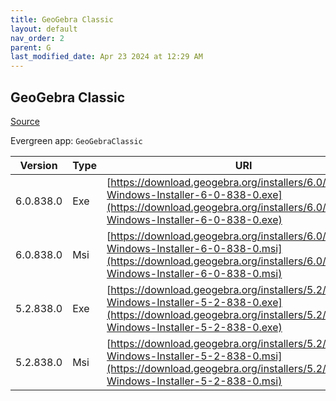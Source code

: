 ```yaml
---
title: GeoGebra Classic
layout: default
nav_order: 2
parent: G
last_modified_date: Apr 23 2024 at 12:29 AM
---
```


## GeoGebra Classic

[Source](https://www.geogebra.org)

Evergreen app: `GeoGebraClassic`

| Version   | Type | URI                                                                                                                                                                            |
| --------- | ---- | ------------------------------------------------------------------------------------------------------------------------------------------------------------------------------ |
| 6.0.838.0 | Exe  | [https://download.geogebra.org/installers/6.0/GeoGebra-Windows-Installer-6-0-838-0.exe](https://download.geogebra.org/installers/6.0/GeoGebra-Windows-Installer-6-0-838-0.exe) |
| 6.0.838.0 | Msi  | [https://download.geogebra.org/installers/6.0/GeoGebra-Windows-Installer-6-0-838-0.msi](https://download.geogebra.org/installers/6.0/GeoGebra-Windows-Installer-6-0-838-0.msi) |
| 5.2.838.0 | Exe  | [https://download.geogebra.org/installers/5.2/GeoGebra-Windows-Installer-5-2-838-0.exe](https://download.geogebra.org/installers/5.2/GeoGebra-Windows-Installer-5-2-838-0.exe) |
| 5.2.838.0 | Msi  | [https://download.geogebra.org/installers/5.2/GeoGebra-Windows-Installer-5-2-838-0.msi](https://download.geogebra.org/installers/5.2/GeoGebra-Windows-Installer-5-2-838-0.msi) |
